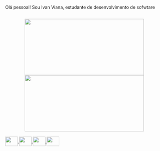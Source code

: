 Olá pessoal! Sou Ivan Viana, estudante de desenvolvimento de sofwtare
##
<div align="center">
  <a href="https://github.com/ivaraujo">
  <img height="180em" width="380em" src="https://github-readme-stats.vercel.app/api?username=ivaraujo&show_icons=true&theme=dark&include_all_commits=true&count_private=true"/>
  <img height="180em" width="380em" src="https://github-readme-stats.vercel.app/api/top-langs/?username=ivaraujo&layout=compact&langs_count=7&theme=dark"/>
</div>

<div style="display: inline_block"><br>

<img align="center" height="30" width="40"  src="https://cdn.jsdelivr.net/gh/devicons/devicon/icons/html5/html5-original.svg" />

<img align="center" height="30" width="40" src="https://cdn.jsdelivr.net/gh/devicons/devicon/icons/css3/css3-original.svg" />

<img align="center" height="30" width="40" src="https://cdn.jsdelivr.net/gh/devicons/devicon/icons/php/php-plain.svg" />


<img align="center" height="30" width="40" src="https://cdn.jsdelivr.net/gh/devicons/devicon/icons/python/python-original.svg" />
</div>

